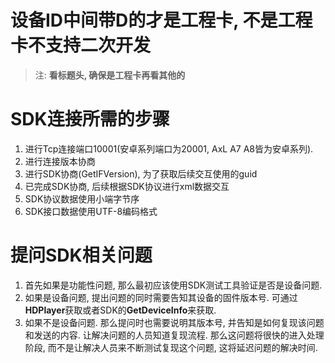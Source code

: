 # 设备ID中间带D的才是工程卡, 不是工程卡不支持二次开发

> 注: **看标题头, 确保是工程卡再看其他的**

# SDK连接所需的步骤

1. 进行Tcp连接端口10001(安卓系列端口为20001, AxL A7 A8皆为安卓系列).
2. 进行连接版本协商
3. 进行SDK协商(GetIFVersion), 为了获取后续交互使用的guid
4. 已完成SDK协商, 后续根据SDK协议进行xml数据交互
5. SDK协议数据使用小端字节序
6. SDK接口数据使用UTF-8编码格式

# 提问SDK相关问题

1. 首先如果是功能性问题, 那么最初应该使用SDK测试工具验证是否是设备问题. 
2. 如果是设备问题, 提出问题的同时需要告知其设备的固件版本号. 可通过**HDPlayer**获取或者SDK的**GetDeviceInfo**来获取. 
3. 如果不是设备问题. 那么提问时也需要说明其版本号, 并告知是如何复现该问题和发送的内容. 让解决问题的人员知道复现流程. 那么这问题将很快的进入处理阶段, 而不是让解决人员来不断测试复现这个问题, 这将延迟问题的解决时间. 
